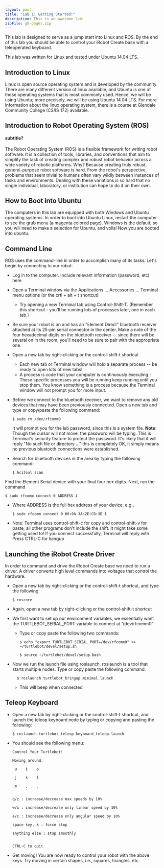 ```yaml
---
layout: post
title: "Lab 1: Getting Started!"
description: This is an awesome lab!
zipFile: gh-pages.zip
---
```


This lab is designed to serve as a jump start into Linux and ROS. By the end of this lab you should be able to control your iRobot Create base with a teleoperated keyboard.


This lab was written for Linux and tested under Ubuntu 14.04 LTS.

Introduction to Linux
--------------

Linux is open source operating system and is developed by the community. There are many different version of linux available, and Ubuntu is one of these operating systems that is most commonly used. Hence, we will be using Ubuntu; more precisely, we will be using Ubuntu 14.04 LTS. For more information about the linux operating system, there is a course at Glendale Community College (CS/IS 172) available.

Introduction to Robot Operating System (ROS)
-----------------

#### subtitle?

The Robot Operating System (ROS) is a flexible framework for writing robot software. It is a collection of tools, libraries, and conventions that aim to simplify the task of creating complex and robust robot behavior across a wide variety of robotic platforms.
Why? Because creating truly robust, general-purpose robot software is hard. From the robot's perspective, problems that seem trivial to humans often vary wildly between instances of tasks and environments. Dealing with these variations is so hard that no single individual, laboratory, or institution can hope to do it on their own.

How to Boot into Ubuntu
--------------
The computers in this lab are equipped with both Windows and Ubuntu operating systems. In order to boot into Ubuntu Linux, restart the computer to see the grub menu (a magenta colored page). Windows is the default, so you will need to make a selection for Ubuntu, and voila! Now you are booted into ubuntu.

Command Line
--------------

ROS uses the command-line in order to accomplish many of its tasks. Let's begin by connecting to our robot:

* Log in to the computer. Include relevant information (password, etc) here

* Open a Terminal window via the Applications ... Accessories ... Terminal menu options (or the crtl + alt + t shortcut)
  * Try opening a new Terminal tab using Control-Shift-T. (Remember this shortcut - you'll be running lots of processes later, one in each tab.)

* Be sure your robot is on and has an "Element Direct" bluetooth receiver attached at its 25-pin serial connector in the center. Make a note of the four hexadecimal digits on the bluetooth receiver -- since there will be several on in the room, you'll need to be sure to pair with the appropriate one.

* Open a new tab by right-clicking or the control-shift-t shortcut
  * Each new tab or Terminal window will hold a separate process -- be ready to open lots of new tabs!
  * A process is code that your computer is continuously executing - These specific processes you will be running keep running until you stop them. You know something is a process because the Terminal window will not prompt you for more input.

* Before we connect to the bluetooth receiver, we want to remove any old devices that may have been previously connected. Open a new tab and type or copy/paste the following command: 

      $ sudo rm /dev/rfcomm0

    It will prompt you for the lab password, since this is a system file.
__Note__: Though the cursor will not move, the password will be typing. This is Terminal's security feature to protect the password.
It's likely that it will reply "No such file or directory ..." this is completely OK, it simply means no previous bluetooth connections were established.

* Search for bluetooth devices in the area by typing the following command: 

      $ hcitool scan

Find the Element Serial device with your final four hex digits.
Next, run the command 

    $ sudo rfcomm connect 0 ADDRESS 1

  * Where ADDRESS is the full hex address of your device, e.g.,

        $ sudo rfcomm connect 0 00:0A:3A:2E:CB:3E 1

  * Note: Terminal uses control-shift-c for copy and control-shift-v for paste; all other programs don't include the shift. It might take some getting used to!
If you connect successfully, Terminal will reply with Press CTRL-C for hangup





Launching the iRobot Create Driver
--------------

In order to command and drive the iRobot Create base we need to run a driver. A driver converts high level commands into voltages that control the hardware. 

* Open a new tab by right-clicking or the control-shift-t shortcut, and type the following:

      $ roscore

* Again, open a new tab by right-clicking or the control-shift-t shortcut

* We first want to set up our environment variables, we essentially want the TURTLEBOT_SERIAL_PORT variable to connect at “/dev/rfcomm0”
  * Type or copy paste the following two commands:

        $ echo "export TURTLEBOT_SERIAL_PORT=/dev/rfcomm0" >> ~/turtlebot/devel/setup.sh

        $ source ~/turtlebot/devel/setup.bash

* Now we run the launch file using roslaunch. roslaunch is a tool that starts multiple nodes. Type or copy paste the following command:

        $ roslaunch turtlebot_bringup minimal.launch

  * This will beep when connected


Teleop Keyboard
-----------

* Open a new tab by right-clicking or the control-shift-t shortcut, and launch the teleop keyboard node by typing or copying and pasting the following:

      $ roslaunch turtlebot_teleop keyboard_teleop.launch

* You should see the following menu:

      Control Your Turtlebot!

      Moving around:

       u    i    o

       j    k    l

       m    ,    .


      q/z : increase/decrease max speeds by 10%

      w/x : increase/decrease only linear speed by 10%

      e/c : increase/decrease only angular speed by 10%

      space key, k : force stop

      anything else : stop smoothly


      CTRL-C to quit

* Get moving! You are now ready to control your robot with the above keys. Try moving in certain shapes, i.e., squares, triangles, etc.

